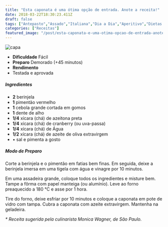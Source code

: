 ```yaml
---
title: "Esta caponata é uma ótima opção de entrada. Anote a receita!"
date: 2018-03-22T18:30:23.411Z
draft: false
tags: ["Antepasto","Assado","Italiana","Dia a Dia","Aperitivo","Dietas à base de legumes"]
categories: ["Receitas"]
featured_image: "/post/esta-caponata-e-uma-otima-opcao-de-entrada-anote-a-receita.8beebf17.jpg"
---
```


![capa](/post/esta-caponata-e-uma-otima-opcao-de-entrada-anote-a-receita.8beebf17.jpg)

*   **Dificuldade** Fácil
*   **Preparo** Demorado (+45 minutos)
*   **Rendimento**
*   Testada e aprovada
    

##### Ingredientes

*   **2** berinjela
*   **1** pimentão vermelho
*   **1** cebola grande cortada em gomos
*   **1** dente de alho
*   **1/4** xícara (chá) de azeitona preta
*   **1/4** xícara (chá) de cranberry (ou uva-passa)
*   **1/4** xícara (chá) de Água
*   **1/2** xícara (chá) de azeite de oliva extravirgem
*   • sal e pimenta a gosto

##### Modo de Preparo

Corte a berinjela e o pimentão em fatias bem finas. Em seguida, deixe a berinjela imersa em uma tigela com água e vinagre por 10 minutos.

Em uma assadeira grande, coloque todos os ingredientes e misture bem. Tampe a fôrma com papel manteiga (ou alumínio). Leve ao forno preaquecido a 180 °C e asse por 1 hora.

Tire do forno, deixe esfriar por 10 minutos e coloque a caponata em pote de vidro com tampa. Cubra a caponata com azeite extravirgem. Mantenha na geladeira.

_\* Receita sugerida pela culinarista Monica Wagner, de São Paulo._
